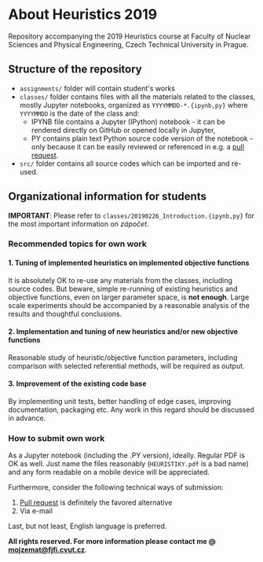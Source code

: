 # About Heuristics 2019

Repository accompanying the 2019 Heuristics course at Faculty of Nuclear Sciences and Physical Engineering, Czech Technical University in Prague.

## Structure of the repository

* `assignments/` folder will contain student's works
* `classes/` folder contains files with all the materials related to the classes, mostly Jupyter notebooks, organized as `YYYYMMDD-*.{ipynb,py}` where `YYYYMMDD` is the date of the class and:
   * IPYNB file contains a Jupyter (IPython) notebook - it can be rendered directly on GitHub or opened locally in Jupyter,
   * PY contains plain text Python source code version of the notebook - only because it can be easily reviewed or referenced in e.g. a [pull request](https://help.github.com/articles/about-pull-requests/).
* `src/` folder contains all source codes which can be imported and re-used.

## Organizational information for students

**IMPORTANT**: Please refer to `classes/20190226_Introduction.{ipynb,py}` for the most important information on _zápočet_.

### Recommended topics for own work

#### 1. Tuning of implemented heuristics on implemented objective functions

It is absolutely OK to re-use any materials from the classes, including source codes. But beware, simple re-running of existing heuristics and objective functions, even on larger parameter space, is **not enough**.  Large scale experiments should be accompanied by a reasonable analysis of the results and thoughtful conclusions.

#### 2. Implementation and tuning of new heuristics and/or new objective functions

Reasonable study of heuristic/objective function parameters, including comparison with selected referential methods, will be required as output.

#### 3. Improvement of the existing code base

By implementing unit tests, better handling of edge cases, improving documentation, packaging etc. Any work in this regard should be discussed in advance.

### How to submit own work

As a Jupyter notebook (including the .PY version), ideally. Regular PDF is OK as well. Just name the files reasonably (`HEURISTIKY.pdf` is a bad name) and any form readable on a mobile device will be appreciated.

Furthermore, consider the following technical ways of submission:

1. [Pull request](https://help.github.com/articles/about-pull-requests/) is definitely the favored alternative
2. Via e-mail

Last, but not least, English language is preferred.


**All rights reserved. For more information please contact me @ [mojzemat@fjfi.cvut.cz](mailto:mojzemat@fjfi.cvut.cz)**.
